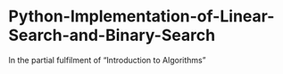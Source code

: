 # Python-Implementation-of-Linear-Search-and-Binary-Search
In the partial fulfilment of “Introduction to Algorithms”
